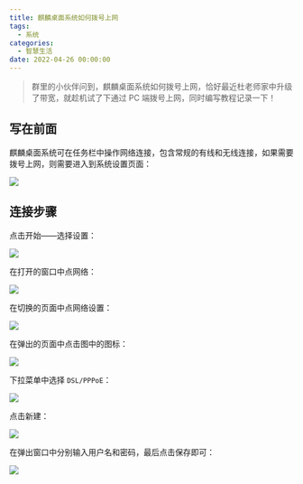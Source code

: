 ```yaml
---
title: 麒麟桌面系统如何拨号上网
tags:
  - 系统
categories:
  - 智慧生活
date: 2022-04-26 00:00:00
---
```


> 群里的小伙伴问到，麒麟桌面系统如何拨号上网，恰好最近杜老师家中升级了带宽，就趁机试了下通过 PC 端拨号上网，同时编写教程记录一下！

<!-- more -->

## 写在前面

麒麟桌面系统可在任务栏中操作网络连接，包含常规的有线和无线连接，如果需要拨号上网，则需要进入到系统设置页面：

![](https://cdn.dusays.com/2022/04/457-2.jpg)

## 连接步骤

点击开始——选择设置：

![](https://cdn.dusays.com/2022/04/457-2.jpg)

在打开的窗口中点网络：

![](https://cdn.dusays.com/2022/04/457-3.jpg)

在切换的页面中点网络设置：

![](https://cdn.dusays.com/2022/04/457-4.jpg)

在弹出的页面中点击图中的图标：

![](https://cdn.dusays.com/2022/04/457-5.jpg)

下拉菜单中选择 `DSL/PPPoE`：

![](https://cdn.dusays.com/2022/04/457-6.jpg)

点击新建：

![](https://cdn.dusays.com/2022/04/457-7.jpg)

在弹出窗口中分别输入用户名和密码，最后点击保存即可：

![](https://cdn.dusays.com/2022/04/457-8.jpg)
